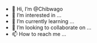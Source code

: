 - 👋 Hi, I’m @Chibwago
- 👀 I’m interested in ...
- 🌱 I’m currently learning ...
- 💞️ I’m looking to collaborate on ...
- 📫 How to reach me ...

<!---
Chibwago/Chibwago is a ✨ special ✨ repository because its `README.md` (this file) appears on your GitHub profile.
You can click the Preview link to take a look at your changes.
--->
